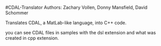 #CDAL-Translator
Authors: Zachary Vollen, Donny Mansfield, David Schommer

Translates CDAL, a MatLab-like language, into C++ code.

you can see CDAL files in samples with the dsl extension and what was created in cpp extension. 
